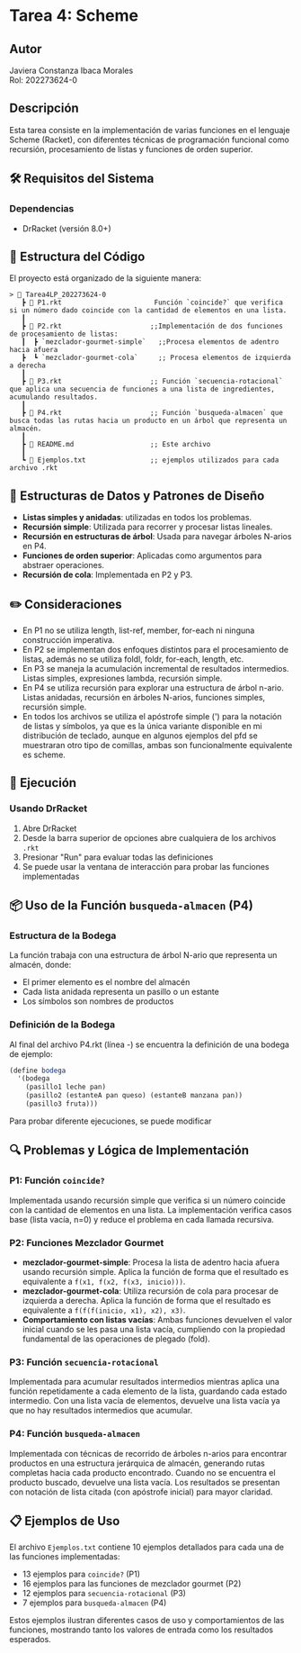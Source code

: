 # Tarea 4: Scheme

## Autor
Javiera Constanza Ibaca Morales  
Rol: 202273624-0

## Descripción
Esta tarea consiste en la implementación de varias funciones en el lenguaje Scheme (Racket), con diferentes técnicas de programación funcional como recursión, procesamiento de listas y funciones de orden superior.

## 🛠️ Requisitos del Sistema

### Dependencias
- DrRacket (versión 8.0+)

## 📁 Estructura del Código

El proyecto está organizado de la siguiente manera:  
```
> 📁 Tarea4LP_202273624-0  
   ┣ 📄 P1.rkt                       Función `coincide?` que verifica si un número dado coincide con la cantidad de elementos en una lista.
   ┃
   ┣ 📄 P2.rkt                      ;;Implementación de dos funciones de procesamiento de listas:  
   ┃  ┣ `mezclador-gourmet-simple`   ;;Procesa elementos de adentro hacia afuera
   ┣  ┗ `mezclador-gourmet-cola`     ;; Procesa elementos de izquierda a derecha  
   ┃ 
   ┣ 📄 P3.rkt                      ;; Función `secuencia-rotacional` que aplica una secuencia de funciones a una lista de ingredientes, acumulando resultados.   
   ┃
   ┣ 📄 P4.rkt                      ;; Función `busqueda-almacen` que busca todas las rutas hacia un producto en un árbol que representa un almacén.
   ┃
   ┣ 📄 README.md                   ;; Este archivo
   ┃
   ┗ 📄 Ejemplos.txt                ;; ejemplos utilizados para cada archivo .rkt
```
## 🧩 Estructuras de Datos y Patrones de Diseño
- **Listas simples y anidadas**: utilizadas en todos los problemas.
- **Recursión simple**: Utilizada para recorrer y procesar listas lineales.
- **Recursión en estructuras de árbol**: Usada para navegar árboles N-arios en P4.
- **Funciones de orden superior**: Aplicadas como argumentos para abstraer operaciones.
- **Recursión de cola**: Implementada en P2 y P3.

##  ✏️ Consideraciones 
- En P1 no se utiliza length, list-ref, member, for-each ni ninguna construcción imperativa.
- En P2 se implementan dos enfoques distintos para el procesamiento de listas, además no se utiliza foldl, foldr, for-each, length, etc.
- En P3 se maneja la acumulación incremental de resultados intermedios. Listas simples, expresiones lambda, recursión simple.
- En P4 se utiliza recursión para explorar una estructura de árbol n-ario. Listas anidadas, recursión en árboles N-arios, funciones simples, recursión simple.
- En todos los archivos se utiliza el apóstrofe simple (') para la notación de listas y símbolos, ya que es la única variante disponible en mi distribución de teclado, aunque en algunos ejemplos del pfd se muestraran otro tipo de comillas, ambas son funcionalmente equivalente es scheme.

## 🚀 Ejecución

### Usando DrRacket
1. Abre DrRacket
2. Desde la barra superior de opciones abre cualquiera de los archivos `.rkt`
3. Presionar "Run" para evaluar todas las definiciones
4. Se puede usar la ventana de interacción para probar las funciones implementadas

## 📦 Uso de la Función `busqueda-almacen` (P4)

### Estructura de la Bodega
La función trabaja con una estructura de árbol N-ario que representa un almacén, donde:
- El primer elemento es el nombre del almacén
- Cada lista anidada representa un pasillo o un estante
- Los símbolos son nombres de productos

### Definición de la Bodega
Al final del archivo P4.rkt (línea -) se encuentra la definición de una bodega de ejemplo:

```scheme
(define bodega
  '(bodega
    (pasillo1 leche pan)
    (pasillo2 (estanteA pan queso) (estanteB manzana pan))
    (pasillo3 fruta)))
```
Para probar diferente ejecuciones, se puede modificar

## 🔍 Problemas y Lógica de Implementación

### P1: Función `coincide?`
Implementada usando recursión simple que verifica si un número coincide con la cantidad de elementos en una lista. La implementación verifica casos base (lista vacía, n=0) y reduce el problema en cada llamada recursiva.

### P2: Funciones Mezclador Gourmet
- **mezclador-gourmet-simple**: Procesa la lista de adentro hacia afuera usando recursión simple. Aplica la función de forma que el resultado es equivalente a `f(x1, f(x2, f(x3, inicio)))`.
- **mezclador-gourmet-cola**: Utiliza recursión de cola para procesar de izquierda a derecha. Aplica la función de forma que el resultado es equivalente a `f(f(f(inicio, x1), x2), x3)`.
- **Comportamiento con listas vacías**: Ambas funciones devuelven el valor inicial cuando se les pasa una lista vacía, cumpliendo con la propiedad fundamental de las operaciones de plegado (fold).

### P3: Función `secuencia-rotacional`
Implementada para acumular resultados intermedios mientras aplica una función repetidamente a cada elemento de la lista, guardando cada estado intermedio. Con una lista vacía de elementos, devuelve una lista vacía ya que no hay resultados intermedios que acumular.

### P4: Función `busqueda-almacen`
Implementada con técnicas de recorrido de árboles n-arios para encontrar productos en una estructura jerárquica de almacén, generando rutas completas hacia cada producto encontrado. Cuando no se encuentra el producto buscado, devuelve una lista vacía. Los resultados se presentan con notación de lista citada (con apóstrofe inicial) para mayor claridad.

## 📋 Ejemplos de Uso

El archivo `Ejemplos.txt` contiene 10 ejemplos detallados para cada una de las funciones implementadas:
- 13 ejemplos para `coincide?` (P1)
- 16 ejemplos para las funciones de mezclador gourmet (P2)
- 12 ejemplos para `secuencia-rotacional` (P3)
- 7 ejemplos para `busqueda-almacen` (P4)

Estos ejemplos ilustran diferentes casos de uso y comportamientos de las funciones, mostrando tanto los valores de entrada como los resultados esperados.